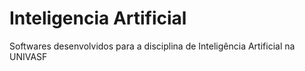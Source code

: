 # Inteligencia Artificial
 Softwares desenvolvidos para a disciplina de Inteligência Artificial na UNIVASF
